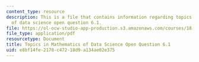 ```yaml
---
content_type: resource
description: This is a file that contains information regarding topics in mathematics
  of data science open question 6.1.
file: https://ol-ocw-studio-app-production.s3.amazonaws.com/courses/18-s096-topics-in-mathematics-of-data-science-fall-2015/e8bf14fe2178c47218d9a134ae02e375_MIT18_S096F15_Open6.1.pdf
file_type: application/pdf
resourcetype: Document
title: Topics in Mathematics of Data Science Open Question 6.1
uid: e8bf14fe-2178-c472-18d9-a134ae02e375
---
```

